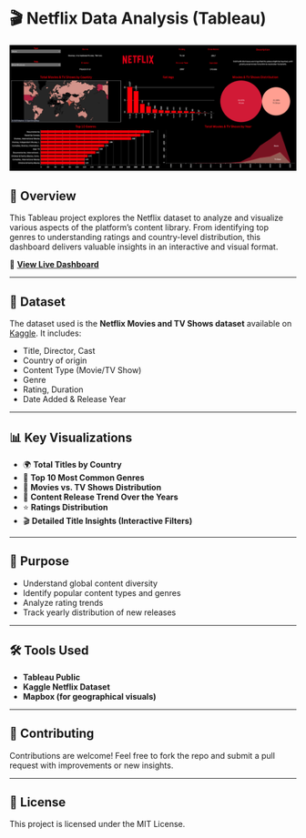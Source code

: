 
# 🎬 Netflix Data Analysis (Tableau)

![Dashboard Preview](./Netflix.JPG)

## 📌 Overview
This Tableau project explores the Netflix dataset to analyze and visualize various aspects of the platform’s content library. From identifying top genres to understanding ratings and country-level distribution, this dashboard delivers valuable insights in an interactive and visual format.

🔗 **[View Live Dashboard](https://public.tableau.com/app/profile/darshan.lakhankiya/viz/NetflixDashboard_17496975141210/Netflix)**

---

## 📂 Dataset
The dataset used is the **Netflix Movies and TV Shows dataset** available on [Kaggle](https://www.kaggle.com/datasets/shivamb/netflix-shows). It includes:
- Title, Director, Cast
- Country of origin
- Content Type (Movie/TV Show)
- Genre
- Rating, Duration
- Date Added & Release Year

---

## 📊 Key Visualizations
- 🌍 **Total Titles by Country**  
- 🍿 **Top 10 Most Common Genres**
- 🎥 **Movies vs. TV Shows Distribution**
- 📆 **Content Release Trend Over the Years**
- ⭐ **Ratings Distribution**
- 🎬 **Detailed Title Insights (Interactive Filters)**

---

## 🧠 Purpose
- Understand global content diversity
- Identify popular content types and genres
- Analyze rating trends
- Track yearly distribution of new releases

---

## 🛠️ Tools Used
- **Tableau Public**
- **Kaggle Netflix Dataset**
- **Mapbox (for geographical visuals)**

---

## 🤝 Contributing
Contributions are welcome! Feel free to fork the repo and submit a pull request with improvements or new insights.

---

## 📜 License
This project is licensed under the MIT License.
